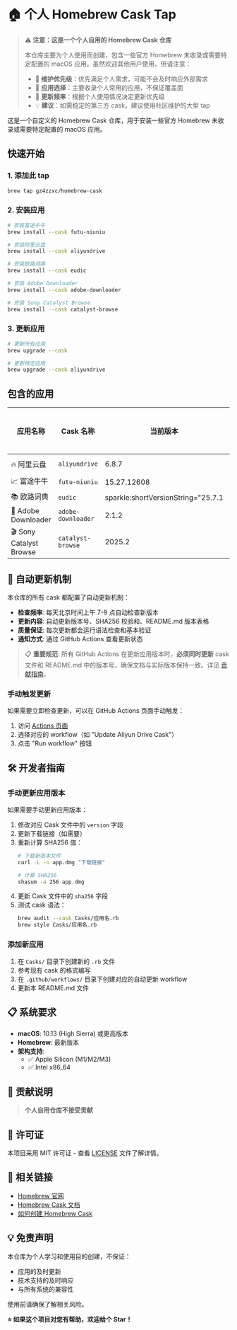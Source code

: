 # 🏠 个人 Homebrew Cask Tap

> **⚠️ 注意：这是一个个人自用的 Homebrew Cask 仓库**
>
> 本仓库主要为个人使用而创建，包含一些官方 Homebrew 未收录或需要特定配置的 macOS 应用。虽然欢迎其他用户使用，但请注意：
> - 🔧 **维护优先级**：优先满足个人需求，可能不会及时响应外部需求
> - 📱 **应用选择**：主要收录个人常用的应用，不保证覆盖面
> - 🚀 **更新频率**：根据个人使用情况决定更新优先级
> - 💡 **建议**：如需稳定的第三方 cask，建议使用社区维护的大型 tap

这是一个自定义的 Homebrew Cask 仓库，用于安装一些官方 Homebrew 未收录或需要特定配置的 macOS 应用。

## 快速开始

### 1. 添加此 tap

```bash
brew tap gz4zzxc/homebrew-cask
```

### 2. 安装应用

```bash
# 安装富途牛牛
brew install --cask futu-niuniu

# 安装阿里云盘
brew install --cask aliyundrive

# 安装欧路词典
brew install --cask eudic

# 安装 Adobe Downloader
brew install --cask adobe-downloader

# 安装 Sony Catalyst Browse
brew install --cask catalyst-browse
```

### 3. 更新应用

```bash
# 更新所有应用
brew upgrade --cask

# 更新特定应用
brew upgrade --cask aliyundrive
```

## 包含的应用

| 应用名称 | Cask 名称 | 当前版本 | 架构支持 | 自动更新 | 官网/项目 |
|---------|-----------|----------|----------|----------|-----------|
| 🔥 阿里云盘 | `aliyundrive` | 6.8.7 | ARM64 + Intel | ✅ | [官网](https://www.aliyundrive.com/) |
| 📈 富途牛牛 | `futu-niuniu` | 15.27.12608 | Universal | ✅ | [官网](https://www.futunn.com/) |
| 📚 欧路词典 | `eudic` | sparkle:shortVersionString="25.7.1 | Universal | ✅ | [官网](https://www.eudic.net/) |
| 🎨 Adobe Downloader | `adobe-downloader` | 2.1.2 | Universal | ✅ | [GitHub](https://github.com/X1a0He/Adobe-Downloader) |
| 🎬 Sony Catalyst Browse | `catalyst-browse` | 2025.2 | Universal | ✅ | [官网](https://www.sony.com/electronics/support/articles/CCCT03000) |

## 🔄 自动更新机制

本仓库的所有 cask 都配置了自动更新机制：

- **检查频率**: 每天北京时间上午 7-9 点自动检查新版本
- **更新内容**: 自动更新版本号、SHA256 校验和、README.md 版本表格
- **质量保证**: 每次更新都会运行语法检查和基本验证
- **通知方式**: 通过 GitHub Actions 查看更新状态

> 📋 **重要规范**: 所有 GitHub Actions 在更新应用版本时，**必须同时更新** cask 文件和 README.md 中的版本号，确保文档与实际版本保持一致。详见 [贡献指南](CONTRIBUTING.md)。

### 手动触发更新

如果需要立即检查更新，可以在 GitHub Actions 页面手动触发：

1. 访问 [Actions 页面](../../actions)
2. 选择对应的 workflow（如 "Update Aliyun Drive Cask"）
3. 点击 "Run workflow" 按钮

## 🛠️ 开发者指南

### 手动更新应用版本

如果需要手动更新应用版本：

1. 修改对应 Cask 文件中的 `version` 字段
2. 更新下载链接（如需要）
3. 重新计算 SHA256 值：
   ```bash
   # 下载新版本文件
   curl -L -o app.dmg "下载链接"

   # 计算 SHA256
   shasum -a 256 app.dmg
   ```
4. 更新 Cask 文件中的 `sha256` 字段
5. 测试 cask 语法：
   ```bash
   brew audit --cask Casks/应用名.rb
   brew style Casks/应用名.rb
   ```

### 添加新应用

1. 在 `Casks/` 目录下创建新的 `.rb` 文件
2. 参考现有 cask 的格式编写
3. 在 `.github/workflows/` 目录下创建对应的自动更新 workflow
4. 更新本 README.md 文件

## 📋 系统要求

- **macOS**: 10.13 (High Sierra) 或更高版本
- **Homebrew**: 最新版本
- **架构支持**:
  - ✅ Apple Silicon (M1/M2/M3)
  - ✅ Intel x86_64

## 🤝 贡献说明

> **个人自用仓库不接受贡献**
>

## 📄 许可证

本项目采用 MIT 许可证 - 查看 [LICENSE](LICENSE) 文件了解详情。

## 🔗 相关链接

- [Homebrew 官网](https://brew.sh/)
- [Homebrew Cask 文档](https://docs.brew.sh/Cask-Cookbook)
- [如何创建 Homebrew Cask](https://docs.brew.sh/Adding-Software-to-Homebrew)

## 💡 免责声明

本仓库为个人学习和使用目的创建，不保证：

- 应用的及时更新
- 技术支持的及时响应
- 与所有系统的兼容性

使用前请确保了解相关风险。

**⭐ 如果这个项目对您有帮助，欢迎给个 Star！**

